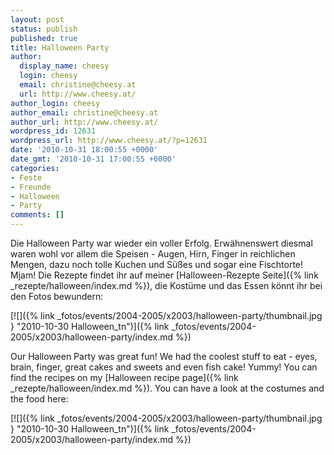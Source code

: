 ```yaml
---
layout: post
status: publish
published: true
title: Halloween Party
author:
  display_name: cheesy
  login: cheesy
  email: christine@cheesy.at
  url: http://www.cheesy.at/
author_login: cheesy
author_email: christine@cheesy.at
author_url: http://www.cheesy.at/
wordpress_id: 12631
wordpress_url: http://www.cheesy.at/?p=12631
date: '2010-10-31 18:00:55 +0000'
date_gmt: '2010-10-31 17:00:55 +0000'
categories:
- Feste
- Freunde
- Halloween
- Party
comments: []
---
```

<!--:de-->Die Halloween Party war wieder ein voller Erfolg. Erwähnenswert diesmal waren wohl vor allem die Speisen - Augen, Hirn, Finger in reichlichen Mengen, dazu noch tolle Kuchen und Süßes und sogar eine Fischtorte! Mjam! Die Rezepte findet ihr auf meiner [Halloween-Rezepte Seite]({% link _rezepte/halloween/index.md %}), die Kostüme und das Essen könnt ihr bei den Fotos bewundern:
[![]({% link _fotos/events/2004-2005/x2003/halloween-party/thumbnail.jpg } "2010-10-30 Halloween\_tn")]({% link _fotos/events/2004-2005/x2003/halloween-party/index.md %})
<!--:--><!--:en-->Our Halloween Party was great fun! We had the coolest stuff to eat - eyes, brain, finger, great cakes and sweets and even fish cake! Yummy! You can find the recipes on my [Halloween recipe page]({% link _rezepte/halloween/index.md %}). You can have a look at the costumes and the food here:
[![]({% link _fotos/events/2004-2005/x2003/halloween-party/thumbnail.jpg } "2010-10-30 Halloween\_tn")]({% link _fotos/events/2004-2005/x2003/halloween-party/index.md %})
<!--:-->
